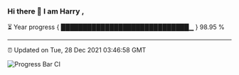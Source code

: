 ### Hi there 👋 I am Harry , 

⏳ Year progress { █████████████████████████████▁ } 98.95 %

---

⏰ Updated on Tue, 28 Dec 2021 03:46:58 GMT

![Progress Bar CI](https://github.com/duykhang68/duykhang68/workflows/Progress%20Bar%20CI/badge.svg)
